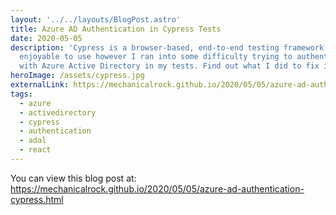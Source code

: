 ```yaml
---
layout: '../../layouts/BlogPost.astro'
title: Azure AD Authentication in Cypress Tests
date: 2020-05-05
description: 'Cypress is a browser-based, end-to-end testing framework that is
  enjoyable to use however I ran into some difficulty trying to authenticate
  with Azure Active Directory in my tests. Find out what I did to fix it! '
heroImage: /assets/cypress.jpg
externalLink: https://mechanicalrock.github.io/2020/05/05/azure-ad-authentication-cypress.html
tags:
  - azure
  - activedirectory
  - cypress
  - authentication
  - adal
  - react
---
```


You can view this blog post at: <https://mechanicalrock.github.io/2020/05/05/azure-ad-authentication-cypress.html>
